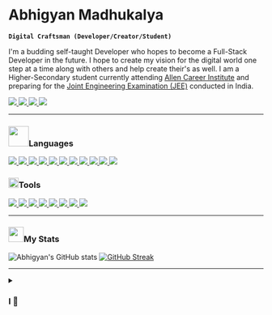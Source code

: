 # Abhigyan Madhukalya

**`Digital Craftsman (Developer/Creator/Student)`**

I'm a budding self-taught Developer who hopes to become a Full-Stack Developer in the future. I hope to create my vision for the digital world one step at a time along with others and help create their's as well. I am a Higher-Secondary student currently attending [Allen Career Institute](https://allen.ac.in/guwahati) and preparing for the [Joint Engineering Examination (JEE)](https://jeemain.nta.nic.in/) conducted in India.

<p align="left">
  <a href="https://github.com/abhigyanmadhukalya">
      <img src="https://img.shields.io/badge/GitHub-100000?style=for-the-badge&logo=github&logoColor=white" />
  </a>
  <a href="https://twitter.com/abhimadhukalya">
      <img src="https://img.shields.io/badge/Twitter-1DA1F2?style=for-the-badge&logo=twitter&logoColor=white" />
  </a>
  <a href="https://discordapp.com/users/877409358793818136">
      <img src="https://img.shields.io/badge/Discord-7289DA?style=for-the-badge&logo=discord&logoColor=white" />
  </a>
  <a href="https://gitlab.com/abhigyanmadhukalya">
      <img src="https://img.shields.io/badge/GitLab-330F63?style=for-the-badge&logo=gitlab&logoColor=white" />
  </a>
</p>

---

<div id="languages" align="left">
<h3><img src="https://media4.giphy.com/media/jSKBmKkvo2dPQQtsR1/200w.webp?cid=ecf05e47olu6sa4c7co62p8z88f2b9k1cajghtl3mh86wpi2&rid=200w.webp&ct=s" width="40" />Languages</h3>
  <a href="https://python.org">
    <img src="https://img.shields.io/badge/Python-3776AB?style=for-the-badge&logo=python&logoColor=white" />
  </a>
  <a href="https://www.ecma-international.org/publications-and-standards/standards/ecma-262/" >
    <img src="https://img.shields.io/badge/JavaScript-F7DF1E?style=for-the-badge&logo=javascript&logoColor=black" />
  </a>
  <a href="https://html.spec.whatwg.org/multipage/">
    <img src="https://img.shields.io/badge/HTML5-E34F26?style=for-the-badge&logo=html5&logoColor=white" />
  </a>
  <a href="https://www.w3.org/TR/CSS/#css">
    <img src="https://img.shields.io/badge/CSS3-1572B6?style=for-the-badge&logo=css3&logoColor=white" />
  </a>
  <a href="https://lua.org">
    <img src="https://img.shields.io/badge/Lua-2C2D72?style=for-the-badge&logo=lua&logoColor=white" />
  </a>
  <a href="https://tailwindcss.com">
    <img src="https://img.shields.io/badge/Tailwind_CSS-38B2AC?style=for-the-badge&logo=tailwind-css&logoColor=white" />
  </a>
  <a href="https://getbootrap.com">
    <img src="https://img.shields.io/badge/Bootstrap-563D7C?style=for-the-badge&logo=bootstrap&logoColor=white" />
  </a>
  <a href="https://flask.palletsprojects.com/">
    <img src="https://img.shields.io/badge/Flask-000000?style=for-the-badge&logo=flask&logoColor=white" />
  </a>
  <a href="https://mysql.com">
    <img src="https://img.shields.io/badge/MySQL-00000F?style=for-the-badge&logo=mysql&logoColor=white" />
  </a>
  <a href="https://www.iso.org/standard/74528.html">
    <img src="https://img.shields.io/badge/C-00599C?style=for-the-badge&logo=c&logoColor=white" />
  </a>
  <a href="https://daringfireball.net/projects/markdown/">
    <img src="https://img.shields.io/badge/Markdown-000000?style=for-the-badge&logo=markdown&logoColor=white" />
  </a>
</div>

<div id="tools" align="left">
<h3><img src="https://media3.giphy.com/media/Uttxkr1CEIRPoh9KcG/200w.webp?cid=ecf05e47fpzm0fw43iplni9w695rujomufdpdqau9g8qqoxz&rid=200w.webp&ct=s" width="20" />Tools</h3>
  <a href="https://android.com">
    <img src="https://img.shields.io/badge/Android-3DDC84?style=for-the-badge&logo=android&logoColor=white" />
  </a>
  <a href="https://archlinux.org">
    <img src="https://img.shields.io/badge/Arch_Linux-1793D1?style=for-the-badge&logo=arch-linux&logoColor=white" />
  </a>
  <a href="https://www.microsoft.com/en-us/windows">
    <img src="https://img.shields.io/badge/Windows-0078D6?style=for-the-badge&logo=windows&logoColor=white" />
  </a>
  <a href="https://github.com">
    <img src="https://img.shields.io/badge/GitHub-100000?style=for-the-badge&logo=github&logoColor=white" />
  </a>
  <a href="https://neovim.org">
    <img src="https://img.shields.io/badge/NeoVim-%2357A143.svg?&style=for-the-badge&logo=neovim&logoColor=white" />
  </a>
  <a href="https://code.visualstudio.com">
    <img src="https://img.shields.io/badge/Visual_Studio_Code-0078D4?style=for-the-badge&logo=visual%20studio%20code&logoColor=white" />
  </a>
  <a href="https://docs.microsoft.com/en-us/windows/wsl/">
    <img src="https://custom-icon-badges.demolab.com/badge/-WSL-blue?style=for-the-badge&logo=linux&logoColor=white" />
  </a>
  <a href="https://git-scm.com">
    <img src="https://img.shields.io/badge/GIT-E44C30?style=for-the-badge&logo=git&logoColor=white" />
  </a>
</div>

---

<h3><img src="https://media3.giphy.com/media/RVWSqOsgDAq0W3051o/200w.webp?cid=ecf05e47w41ko9xnwqkbtc631kp2qfjxk976kijjrtg7kffm&rid=200w.webp&ct=s" width="30" />My Stats</h3>

![Abhigyan's GitHub stats](https://github-readme-stats-five-navy-91.vercel.app/api?username=abhigyanmadhukalya&show_icons=true&theme=vision-friendly-dark) [![GitHub Streak](https://streak-stats.demolab.com?user=abhigyanmadhukalya&theme=dark&background=000000)](https://git.io/streak-stats)
  
---

<details>
 <summary><h3>I 💙</h3></summary>

- Studying Chemistry and Physics. I know I'm bad at Mathematics so I love studying the subjects I'm good at to keep my anxiety in check.

- Reading books. I love reading books as it makes me feel more intelligent than I actually am. Reading books is one of the few times in the day I am away from a screen and is very refreshing. My favorite author is H.P.Lovecraft as I love his weird-science-fiction genre of books.

- Listening to music. Listening to music helps me to concentrate on a given task and to complete it efficently and without making any errors or mistakes. I love Pop and Rock songs. Jazz is very cool as well.

- Reading and going through blogs about coding and programming is really intresting to me because I know if I encounter a new way of doing a thing, I know I am trying it in a existing project of mine and see how it goes. It also helps to build up the programmer mindset.

<p align="left">
  <a href="https://open.spotify.com/user/fcf89fdvq7tqgiavzqoyj47pa">
      <img src="https://img.shields.io/badge/Spotify-1ED760?&style=for-the-badge&logo=spotify&logoColor=white" />
  </a>
  <a href="https://www.goodreads.com/user/show/156687497-abhigyan-madhukalya">
      <img src="https://img.shields.io/badge/Goodreads-372213?style=for-the-badge&logo=goodreads&logoColor=white" />
  </a>
  <a href="https://dev.to/abhimadhukalya">
      <img src="https://img.shields.io/badge/dev.to-0A0A0A?style=for-the-badge&logo=devdotto&logoColor=white" />
  </a>
</p>
</details>
